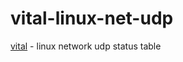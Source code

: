 vital-linux-net-udp
===================

[vital](https://github.com/nomilous/vital) - linux network udp status table
